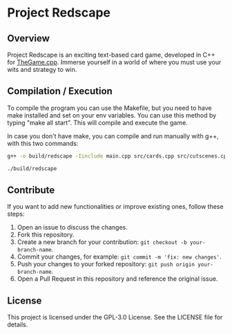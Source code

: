 # Project Redscape

## **Overview**
Project Redscape is an exciting text-based card game, developed in C++ for [TheGame.cpp](https://henrzven.github.io/the-game/). Immerse yourself in a world of where you must use your wits and strategy to win.

## Compilation / Execution
To compile the program you can use the Makefile, but you need to have make installed and set on your env variables.
You can use this method by typing "make all start". This will compile and execute the game.

In case you don't have make, you can compile and run manually with g++, with this two commands:

```bash
g++ -o build/redscape -Iinclude main.cpp src/cards.cpp src/cutscenes.cpp src/utils.cpp src/combats.cpp src/engine.cpp 
```

```bash
./build/redscape
```

## Contribute
If you want to add new functionalities or improve existing ones, follow these steps:

1. Open an issue to discuss the changes.
2. Fork this repository.
3. Create a new branch for your contribution: `git checkout -b your-branch-name`.
5. Commit your changes, for example: `git commit -m 'fix: new changes'`.
6. Push your changes to your forked repository: `git push origin your-branch-name`.
7. Open a Pull Request in this repository and reference the original issue.

## **License**
This project is licensed under the GPL-3.0 License. See the LICENSE file for details.
